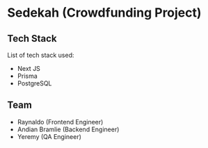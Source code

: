 # Sedekah (Crowdfunding Project)

## Tech Stack

List of tech stack used:
- Next JS
- Prisma
- PostgreSQL

## Team

- Raynaldo (Frontend Engineer)
- Andian Bramlie (Backend Engineer)
- Yeremy (QA Engineer)